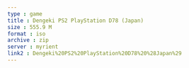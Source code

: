```yaml
---
type : game
title : Dengeki PS2 PlayStation D78 (Japan)
size : 555.9 M
format : iso
archive : zip
server : myrient
link2 : Dengeki%20PS2%20PlayStation%20D78%20%28Japan%29
---
```

